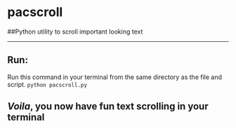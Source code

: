 # pacscroll
##Python utility to scroll important looking text

---
## Run:

Run this command in your terminal from the same directory as the file and script.
`python pacscroll.py`

***Voila***, you now have fun text scrolling in your terminal
---
